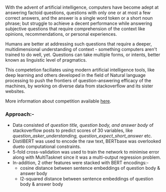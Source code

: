 With the advent of artificial intelligence, computers have become adept at answering factoid questions, questions with only one or at most a few correct answers, and the answer is a single word token or a short noun phrase; but struggle to achieve a decent performance while answering subjective questions that require comprehension of the context like opinions, recommendations, or personal experiences.  

Humans are better at addressing such questions that require a deeper, multidimensional understanding of context - something computers aren't trained to do well, yet. Questions can take multiple forms, or intents, better known as linguistic level of pragmatics.  

This competetion faciliates using modern artificial intelligence tools, like deep learning and others developed in the field of Natural language processing to push the frontiers of question-answering efficacy of the machines, by working on diverse data from stackoverflow and its sister websites.  

More information about competition available [here](https://www.kaggle.com/c/google-quest-challenge).  

### Approach:-  
- Data consisted of *question title, question body, and answer body* of stackoverflow posts to predict scores of 30 variables, like *question_asker_understanding, question_expect_short_answer* etc.
- DistilBERT was used to encode the raw text, BERTbase was overlooked dueto computational constraints.  
- 5-fold cross-validation was used to train the network to minimise error along with MultiTasknet since it was a multi-output regression problem.  
- In-addition, 2 other features were stacked with BERT encodings:-  
  - cosine distance between sentence embeddings of question body & answer body 
  - l2-squared distance between sentence embeddings of question body & answer body  

